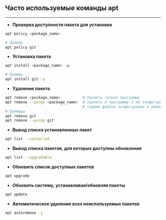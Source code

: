 ## Часто используемые команды apt
---

* **Проверка доступности пакета для установки**

```sh
apt policy <package_name>

# Пример
apt policy git
```

* **Установка пакета**

```sh
apt install <package_name> -y

# Пример
apt install git -y
```

* **Удаление пакета**

```sh
apt remove <package_name>          # Удалить только программу
apt remove --purge <package_name>  # Удалить и программу и её конфигурационные файлы
                                   # (кроме файлов конфигурации в домашнем каталоге)
# Примеры
apt remove git
apt remove --purge git
```

* **Вывод списка установленных пакет**

```sh
apt list --installed
```

* **Вывод списка пакетов, для которых доступны обновления**

```sh
apt list --upgradable
```

* **Обновить список доступных пакетов**

```sh
apt upgrade
```

* **Обновить систему, устанавливая/обновляя пакеты**

```sh
apt update
```

* **Автоматическое удаление всех неиспользуемых пакетов**

```sh
apt autoremove -y
```